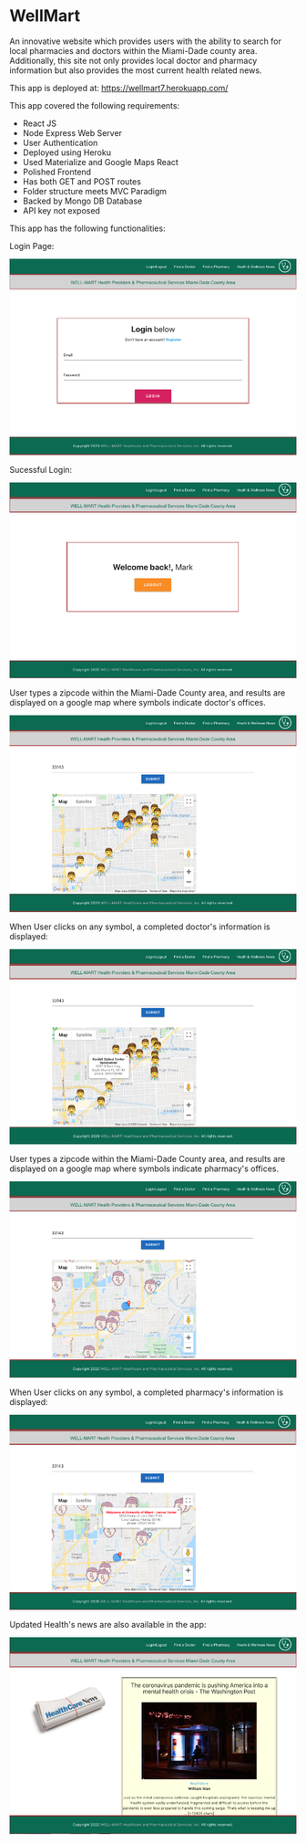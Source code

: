 # WellMart #

An innovative website which provides users with the ability to search for local pharmacies and doctors within the Miami-Dade county area. Additionally, this site not only provides local doctor and pharmacy information but also provides the most current health related news.

This app is deployed at:  https://wellmart7.herokuapp.com/

This app covered the following requirements:

- React JS
- Node Express Web Server
- User Authentication
- Deployed using Heroku
- Used Materialize and Google Maps React
- Polished Frontend
- Has both GET and POST routes
- Folder structure meets MVC Paradigm
- Backed by Mongo DB Database
- API key not exposed

This app has the following functionalities:

Login Page:

![](client/public/Project3_1.png)

Sucessful Login:

![](client/public/Project3_2.png)

User types a zipcode within the Miami-Dade County area, and results are displayed on a google map where symbols indicate doctor's offices.

![](client/public/Project3_3.png)

When User clicks on any symbol, a completed doctor's information is displayed: 

![](client/public/Project3_4.png)

User types a zipcode within the Miami-Dade County area, and results are displayed on a google map where symbols indicate pharmacy's offices.

![](client/public/Project3_5.png)

When User clicks on any symbol, a completed pharmacy's information is displayed: 

![](client/public/Project3_6.png)

Updated Health's news are also available in the app:

![](client/public/Project3_7.png)
